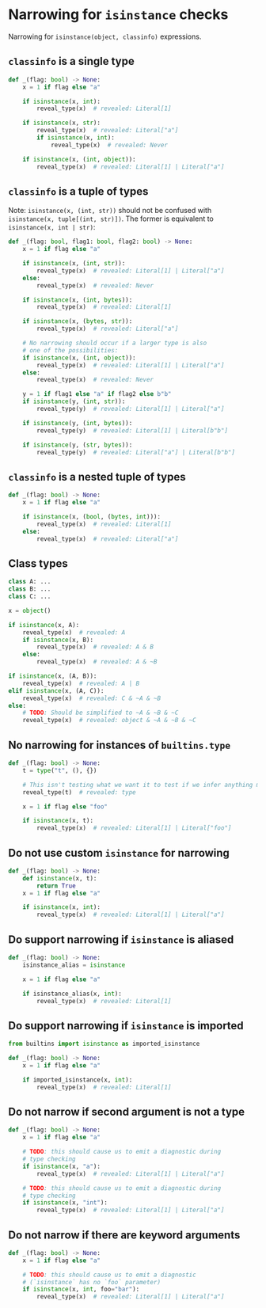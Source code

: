 # Narrowing for `isinstance` checks

Narrowing for `isinstance(object, classinfo)` expressions.

## `classinfo` is a single type

```py
def _(flag: bool) -> None:
    x = 1 if flag else "a"

    if isinstance(x, int):
        reveal_type(x)  # revealed: Literal[1]

    if isinstance(x, str):
        reveal_type(x)  # revealed: Literal["a"]
        if isinstance(x, int):
            reveal_type(x)  # revealed: Never

    if isinstance(x, (int, object)):
        reveal_type(x)  # revealed: Literal[1] | Literal["a"]
```

## `classinfo` is a tuple of types

Note: `isinstance(x, (int, str))` should not be confused with `isinstance(x, tuple[(int, str)])`.
The former is equivalent to `isinstance(x, int | str)`:

```py
def _(flag: bool, flag1: bool, flag2: bool) -> None:
    x = 1 if flag else "a"

    if isinstance(x, (int, str)):
        reveal_type(x)  # revealed: Literal[1] | Literal["a"]
    else:
        reveal_type(x)  # revealed: Never

    if isinstance(x, (int, bytes)):
        reveal_type(x)  # revealed: Literal[1]

    if isinstance(x, (bytes, str)):
        reveal_type(x)  # revealed: Literal["a"]

    # No narrowing should occur if a larger type is also
    # one of the possibilities:
    if isinstance(x, (int, object)):
        reveal_type(x)  # revealed: Literal[1] | Literal["a"]
    else:
        reveal_type(x)  # revealed: Never

    y = 1 if flag1 else "a" if flag2 else b"b"
    if isinstance(y, (int, str)):
        reveal_type(y)  # revealed: Literal[1] | Literal["a"]

    if isinstance(y, (int, bytes)):
        reveal_type(y)  # revealed: Literal[1] | Literal[b"b"]

    if isinstance(y, (str, bytes)):
        reveal_type(y)  # revealed: Literal["a"] | Literal[b"b"]
```

## `classinfo` is a nested tuple of types

```py
def _(flag: bool) -> None:
    x = 1 if flag else "a"

    if isinstance(x, (bool, (bytes, int))):
        reveal_type(x)  # revealed: Literal[1]
    else:
        reveal_type(x)  # revealed: Literal["a"]
```

## Class types

```py
class A: ...
class B: ...
class C: ...

x = object()

if isinstance(x, A):
    reveal_type(x)  # revealed: A
    if isinstance(x, B):
        reveal_type(x)  # revealed: A & B
    else:
        reveal_type(x)  # revealed: A & ~B

if isinstance(x, (A, B)):
    reveal_type(x)  # revealed: A | B
elif isinstance(x, (A, C)):
    reveal_type(x)  # revealed: C & ~A & ~B
else:
    # TODO: Should be simplified to ~A & ~B & ~C
    reveal_type(x)  # revealed: object & ~A & ~B & ~C
```

## No narrowing for instances of `builtins.type`

```py
def _(flag: bool) -> None:
    t = type("t", (), {})

    # This isn't testing what we want it to test if we infer anything more precise here:
    reveal_type(t)  # revealed: type

    x = 1 if flag else "foo"

    if isinstance(x, t):
        reveal_type(x)  # revealed: Literal[1] | Literal["foo"]
```

## Do not use custom `isinstance` for narrowing

```py
def _(flag: bool) -> None:
    def isinstance(x, t):
        return True
    x = 1 if flag else "a"

    if isinstance(x, int):
        reveal_type(x)  # revealed: Literal[1] | Literal["a"]
```

## Do support narrowing if `isinstance` is aliased

```py
def _(flag: bool) -> None:
    isinstance_alias = isinstance

    x = 1 if flag else "a"

    if isinstance_alias(x, int):
        reveal_type(x)  # revealed: Literal[1]
```

## Do support narrowing if `isinstance` is imported

```py
from builtins import isinstance as imported_isinstance

def _(flag: bool) -> None:
    x = 1 if flag else "a"

    if imported_isinstance(x, int):
        reveal_type(x)  # revealed: Literal[1]
```

## Do not narrow if second argument is not a type

```py
def _(flag: bool) -> None:
    x = 1 if flag else "a"

    # TODO: this should cause us to emit a diagnostic during
    # type checking
    if isinstance(x, "a"):
        reveal_type(x)  # revealed: Literal[1] | Literal["a"]

    # TODO: this should cause us to emit a diagnostic during
    # type checking
    if isinstance(x, "int"):
        reveal_type(x)  # revealed: Literal[1] | Literal["a"]
```

## Do not narrow if there are keyword arguments

```py
def _(flag: bool) -> None:
    x = 1 if flag else "a"

    # TODO: this should cause us to emit a diagnostic
    # (`isinstance` has no `foo` parameter)
    if isinstance(x, int, foo="bar"):
        reveal_type(x)  # revealed: Literal[1] | Literal["a"]
```
